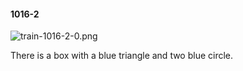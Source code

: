 #### 1016-2
![train-1016-2-0.png](https://github.com/lil-lab/nlvr/raw/master/nlvr/train/images/10/train-1016-2-0.png "train-1016-2-0.png")

There is a box with a blue triangle and two blue circle.